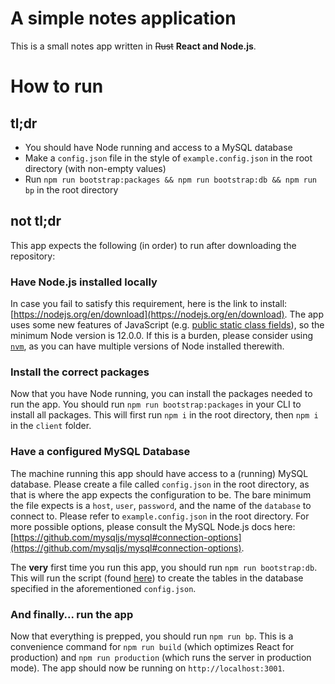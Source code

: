 # A simple notes application

This is a small notes app written in ~~Rust~~ **React and Node.js**.

# How to run

## tl;dr

- You should have Node running and access to a MySQL database
- Make a `config.json` file in the style of `example.config.json` in the root directory (with non-empty values)
- Run `npm run bootstrap:packages && npm run bootstrap:db && npm run bp` in the root directory

## not tl;dr

This app expects the following (in order) to run after downloading the repository:

### Have Node.js installed locally

In case you fail to satisfy this requirement, here is the link to install: [https://nodejs.org/en/download](https://nodejs.org/en/download). The app uses some new features of JavaScript (e.g. [public static class fields](https://developer.mozilla.org/en-US/docs/Web/JavaScript/Reference/Classes/Public_class_fields)), so the minimum Node version is 12.0.0. If this is a burden, please consider using [`nvm`](https://github.com/nvm-sh/nvm), as you can have multiple versions of Node installed therewith.

### Install the correct packages

Now that you have Node running, you can install the packages needed to run the app. You should run `npm run bootstrap:packages` in your CLI to install all packages. This will first run `npm i` in the root directory, then `npm i` in the `client` folder.

### Have a configured MySQL Database

The machine running this app should have access to a (running) MySQL database. Please create a file called `config.json` in the root directory, as that is where the app expects the configuration to be. The bare minimum the file expects is a `host`, `user`, `password`, and the name of the `database` to connect to. Please refer to `example.config.json` in the root directory. For more possible options, please consult the MySQL Node.js docs here: [https://github.com/mysqljs/mysql#connection-options](https://github.com/mysqljs/mysql#connection-options).

The **very** first time you run this app, you should run `npm run bootstrap:db`. This will run the script (found [here](https://github.com/andreisarabia/simple-notes/blob/master/server/database/bootstrap.js)) to create the tables in the database specified in the aforementioned `config.json`.

### And finally... run the app

Now that everything is prepped, you should run `npm run bp`. This is a convenience command for `npm run build` (which optimizes React for production) and `npm run production` (which runs the server in production mode). The app should now be running on `http://localhost:3001`.
